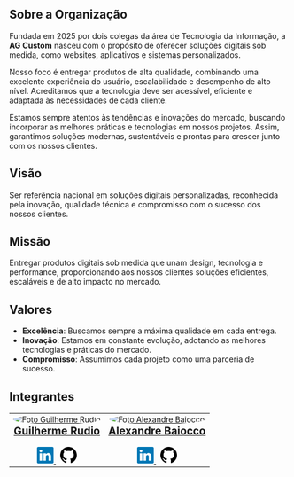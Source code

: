 ## Sobre a Organização

Fundada em 2025 por dois colegas da área de Tecnologia da Informação, a **AG Custom** nasceu com o propósito de oferecer soluções digitais sob medida, como websites, aplicativos e sistemas personalizados.

Nosso foco é entregar produtos de alta qualidade, combinando uma excelente experiência do usuário, escalabilidade e desempenho de alto nível. Acreditamos que a tecnologia deve ser acessível, eficiente e adaptada às necessidades de cada cliente.

Estamos sempre atentos às tendências e inovações do mercado, buscando incorporar as melhores práticas e tecnologias em nossos projetos. Assim, garantimos soluções modernas, sustentáveis e prontas para crescer junto com os nossos clientes.

## Visão

Ser referência nacional em soluções digitais personalizadas, reconhecida pela inovação, qualidade técnica e compromisso com o sucesso dos nossos clientes.

## Missão

Entregar produtos digitais sob medida que unam design, tecnologia e performance, proporcionando aos nossos clientes soluções eficientes, escaláveis e de alto impacto no mercado.

## Valores

- **Excelência**: Buscamos sempre a máxima qualidade em cada entrega.  
- **Inovação**: Estamos em constante evolução, adotando as melhores tecnologias e práticas do mercado.  
- **Compromisso**: Assumimos cada projeto como uma parceria de sucesso.  

## Integrantes

<table>
  <tr>
    <td align="center">
      <a href="https://www.linkedin.com/in/guilherme-rudio-790939164/" target="_blank" title="Guilherme Rudio">
        <img src="https://avatars.githubusercontent.com/u/90154109?v=4" width="120" style="border-radius: 50%;" alt="Foto Guilherme Rudio" />
        <br />
        <strong style="font-size: 1.2rem;">Guilherme Rudio</strong>
      </a>
      <br /><br />
      <a href="https://www.linkedin.com/in/guilherme-rudio-790939164/" target="_blank" title="LinkedIn Guilherme Rudio">
        <img src="https://raw.githubusercontent.com/CLorant/readme-social-icons/main/medium/filled/linkedin.svg" alt="Linkedin" width="30" />
      </a>
      &nbsp;
      <a href="https://github.com/Rudio1" target="_blank" title="GitHub Guilherme Rudio">
        <img src="https://raw.githubusercontent.com/CLorant/readme-social-icons/main/medium/filled/github.svg" alt="GitHub" width="30" />
      </a>
    </td>
    <td align="center">
      <a href="https://www.linkedin.com/in/alexandre-baiocco-432b261aa/" target="_blank" title="Alexandre Baiocco">
        <img src="https://avatars.githubusercontent.com/u/153855387?v=4" width="120" style="border-radius: 50%;" alt="Foto Alexandre Baiocco" />
        <br />
        <strong style="font-size: 1.2rem;">Alexandre Baiocco</strong>
      </a>
      <br /><br />
      <a href="https://www.linkedin.com/in/alexandre-baiocco-432b261aa/" target="_blank" title="LinkedIn Alexandre Baiocco">
        <img src="https://raw.githubusercontent.com/CLorant/readme-social-icons/main/medium/filled/linkedin.svg" alt="Linkedin" width="30" />
      </a>
      &nbsp;
      <a href="https://github.com/Baiokis" target="_blank" title="GitHub Alexandre Baiocco">
        <img src="https://raw.githubusercontent.com/CLorant/readme-social-icons/main/medium/filled/github.svg" alt="GitHub" width="30" />
      </a>
    </td>
  </tr>
</table>
